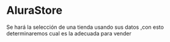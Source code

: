 # AluraStore
Se hará la selección de una tienda usando sus datos ,con esto determinaremos cual es la adecuada para vender

